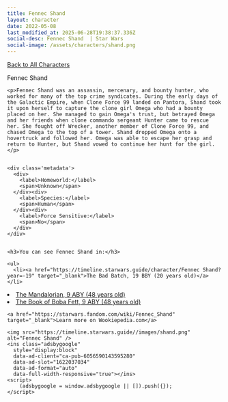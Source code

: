 ```yaml
---
title: Fennec Shand
layout: character
date: 2022-05-08
last_modified_at: 2025-06-28T19:38:37.336Z
social-desc: Fennec Shand  | Star Wars
social-image: /assets/characters/shand.png
---
```

<a href="/character" class="smaller">Back to All Characters</a>

<div class="character-profile container">
  <div class="col-10">
    <p>
    Fennec Shand             
    </p>

    <p>Fennec Shand was an assassin, mercenary, and bounty hunter, who worked for many of the top crime syndicates. During the early days of the Galactic Empire, when Clone Force 99 landed on Pantora, Shand took it upon herself to capture the clone girl Omega who had a bounty placed on her. She managed to gain Omega's trust, but betrayed Omega and her friends when clone commando sergeant Hunter came to rescue her. She fought off Wrecker, another member of Clone Force 99, and chased Omega to the top of a tower. Shand dropped Omega onto a hovertruck and followed her. Omega was able to escape her grasp and return to Hunter, but Shand vowed to continue her hunt for the girl.</p>


    <div class='metadata'>
      <div>
        <label>Homeworld:</label>
        <span>Unknown</span>
      </div><div>
        <label>Species:</label>
        <span>Human</span>
      </div><div>
        <label>Force Sensitive:</label>
        <span>No</span>
      </div>
    </div>


    <h3>You can see Fennec Shand in:</h3>

    <ul>
      <li><a href="https://timeline.starwars.guide/character/Fennec Shand?year=-19" target="_blank">The Bad Batch, 19 BBY (20 years old)</a></li>
  <li><a href="https://timeline.starwars.guide/character/Fennec Shand?year=9" target="_blank">The Mandalorian, 9 ABY (48 years old)</a></li>
  <li><a href="https://timeline.starwars.guide/character/Fennec Shand?year=9" target="_blank">The Book of Boba Fett, 9 ABY (48 years old)</a></li>
    </ul>

    <a href="https://starwars.fandom.com/wiki/Fennec_Shand" target="_blank">Learn more on Wookiepedia.com</a>
  </div>
  <div class="character_image col-2">
    
    <img src="https://timeline.starwars.guide//images/shand.png" alt="Fennec Shand" />
    <ins class="adsbygoogle"
      style="display:block"
      data-ad-client="ca-pub-6056590143595280"
      data-ad-slot="1622037034"
      data-ad-format="auto"
      data-full-width-responsive="true"></ins>
    <script>
        (adsbygoogle = window.adsbygoogle || []).push({});
    </script>
  </div>
</div>
